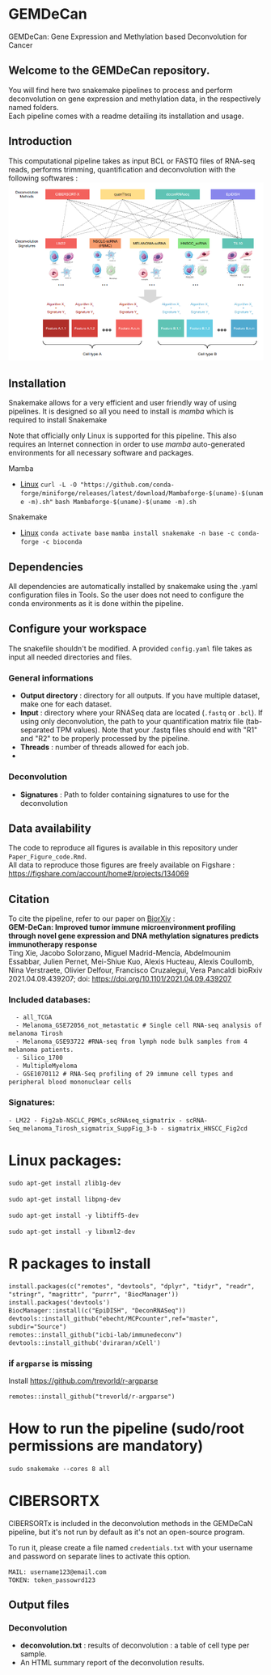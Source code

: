 # GEMDeCan
GEMDeCan: Gene Expression and Methylation based Deconvolution for Cancer 


## Welcome to the GEMDeCan repository.  
You will find here two snakemake pipelines to process and perform deconvolution on gene expression and methylation data, in the respectively named folders.  
Each pipeline comes with a readme detailing its installation and usage.


## Introduction
This computational pipeline takes as input BCL or FASTQ files of RNA-seq reads, performs trimming, quantification and deconvolution with the following softwares :
![](./assets/pipeline.png)



## Installation
Snakemake allows for a very efficient and user friendly way of using pipelines. It is designed so all you need to install is _mamba_ which is required to install Snakemake

Note that officially only Linux is supported for this pipeline. This also requires an Internet connection in order to use _mamba_ auto-generated environments for all necessary software and packages.

Mamba
* [Linux](https://github.com/mamba-org/mamba)
`curl -L -O "https://github.com/conda-forge/miniforge/releases/latest/download/Mambaforge-$(uname)-$(uname -m).sh"`
`bash Mambaforge-$(uname)-$(uname -m).sh`

Snakemake
* [Linux](https://snakemake.readthedocs.io/en/stable/getting_started/installation.html)
`conda activate base`
`mamba install snakemake -n base -c conda-forge -c bioconda`

## Dependencies
All dependencies are automatically installed by snakemake using the .yaml configuration files in Tools. So the user does not need to configure the conda environments as it is done within the pipeline.

## Configure your workspace
The snakefile shouldn't be modified. A provided `config.yaml` file takes as input all needed directories and files.

### General informations
 * **Output directory** : directory for all outputs. If you have multiple dataset, make one for each dataset.
 * **Input** : directory where your RNASeq data are located (`.fastq` or `.bcl`). If using only deconvolution, the path to your quantification matrix file (tab-separated TPM values). Note that your .fastq files should end with "R1" and "R2" to be properly processed by the pipeline.
 * **Threads** : number of threads allowed for each job.
 * 
### Deconvolution
 * **Signatures** : Path to folder containing signatures to use for the deconvolution




## Data availability
The code to reproduce all figures is available in this repository under `Paper_Figure_code.Rmd`.  
All data to reproduce those figures are freely available on Figshare :  
https://figshare.com/account/home#/projects/134069

## Citation 
To cite the pipeline, refer to our paper on [BiorXiv](https://www.biorxiv.org/content/10.1101/2021.04.09.439207v2) :  
**GEM-DeCan: Improved tumor immune microenvironment profiling through novel gene expression and DNA methylation signatures predicts immunotherapy response**  
Ting Xie, Jacobo Solorzano, Miguel Madrid-Mencía, Abdelmounim Essabbar, Julien Pernet, Mei-Shiue Kuo, Alexis Hucteau, Alexis Coullomb, Nina Verstraete, Olivier Delfour, Francisco Cruzalegui,  Vera Pancaldi 
bioRxiv 2021.04.09.439207; doi: https://doi.org/10.1101/2021.04.09.439207


### Included databases:
~~~
  - all_TCGA
  - Melanoma_GSE72056_not_metastatic # Single cell RNA-seq analysis of melanoma Tirosh
  - Melanoma_GSE93722 #RNA-seq from lymph node bulk samples from 4 melanoma patients.
  - Silico_1700
  - MultipleMyeloma
  - GSE1070112 # RNA-Seq profiling of 29 immune cell types and peripheral blood mononuclear cells
~~~
### Signatures:
~~~
- LM22 - Fig2ab-NSCLC_PBMCs_scRNAseq_sigmatrix - scRNA-Seq_melanoma_Tirosh_sigmatrix_SuppFig_3-b - sigmatrix_HNSCC_Fig2cd
~~~

# Linux packages:
~~~
sudo apt-get install zlib1g-dev

sudo apt-get install libpng-dev

sudo apt-get install -y libtiff5-dev

sudo apt-get install -y libxml2-dev
~~~

# R packages to install
~~~
install.packages(c("remotes", "devtools", "dplyr", "tidyr", "readr", "stringr", "magrittr", "purrr", 'BiocManager'))
install.packages('devtools')
BiocManager::install(c("EpiDISH", "DeconRNASeq"))
devtools::install_github("ebecht/MCPcounter",ref="master", subdir="Source")
remotes::install_github("icbi-lab/immunedeconv")
devtools::install_github('dviraran/xCell')
~~~

### if `argparse` is missing
Install https://github.com/trevorld/r-argparse 
~~~
remotes::install_github("trevorld/r-argparse")
~~~


# How to run the pipeline (sudo/root permissions are mandatory)
`sudo snakemake --cores 8 all`

# CIBERSORTX
CIBERSORTx is included in the deconvolution methods in the GEMDeCaN pipeline, but it's not run by default as it's not an open-source program. 

To run it, please create a file named `credentials.txt` with your username and password on separate lines to activate this option.

```{r}
MAIL: username123@email.com
TOKEN: token_passowrd123
```


## Output files

### Deconvolution
* **deconvolution.txt** : results of deconvolution : a table of cell type per sample.
* An HTML summary report of the deconvolution results.

